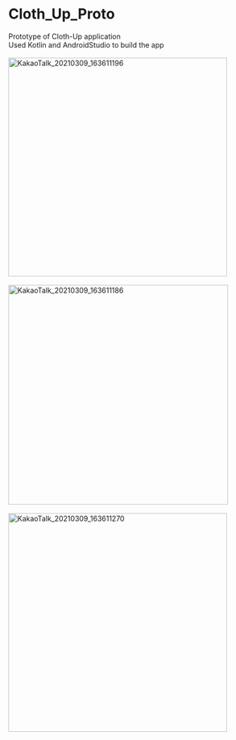# Cloth_Up_Proto
Prototype of Cloth-Up application <br>
Used Kotlin and AndroidStudio to build the app <br>
<br>
<img width="434" alt="KakaoTalk_20210309_163611196" src="https://user-images.githubusercontent.com/50165633/110435283-3259fb00-80f6-11eb-99d3-6a84a8fb3e70.png"><br>
<br>
<img width="436" alt="KakaoTalk_20210309_163611186" src="https://user-images.githubusercontent.com/50165633/110435389-4dc50600-80f6-11eb-86e2-b1ae692b40dc.png">
<br><br>
<img width="434" alt="KakaoTalk_20210309_163611270" src="https://user-images.githubusercontent.com/50165633/110435414-53bae700-80f6-11eb-9bcf-c55bb6dbac75.png">

